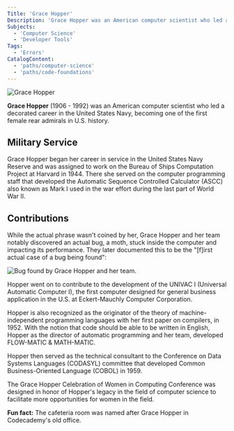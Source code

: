 ```yaml
---
Title: 'Grace Hopper'
Description: 'Grace Hopper was an American computer scientist who led a decorated career in the United States Navy, becoming one of the first female rear admirals in U.S. history.'
Subjects:
  - 'Computer Science'
  - 'Developer Tools'
Tags:
  - 'Errors'
CatalogContent:
  - 'paths/computer-science'
  - 'paths/code-foundations'
---
```


![Grace Hopper](https://raw.githubusercontent.com/Codecademy/docs/main/media/grace_hopper.png)

**Grace Hopper** (1906 - 1992) was an American computer scientist who led a decorated career in the United States Navy, becoming one of the first female rear admirals in U.S. history.

## Military Service

Grace Hopper began her career in service in the United States Navy Reserve and was assigned to work on the Bureau of Ships Computation Project at Harvard in 1944. There she served on the computer programming staff that developed the Automatic Sequence Controlled Calculator (ASCC) also known as Mark I used in the war effort during the last part of World War II.

## Contributions

While the actual phrase wasn't coined by her, Grace Hopper and her team notably discovered an actual bug, a moth, stuck inside the computer and impacting its performance. They later documented this to be the "[f]irst actual case of a bug being found":

![Bug found by Grace Hopper and her team.](https://raw.githubusercontent.com/Codecademy/docs/main/media/grace_hopper_bug.png)

Hopper went on to contribute to the development of the UNIVAC I (Universal Automatic Computer I), the first computer designed for general business application in the U.S. at Eckert-Mauchly Computer Corporation.

Hopper is also recognized as the originator of the theory of machine-independent programming languages with her first paper on compilers, in 1952. With the notion that code should be able to be written in English, Hopper as the director of automatic programming and her team, developed FLOW-MATIC & MATH-MATIC.

Hopper then served as the technical consultant to the Conference on Data Systems Languages (CODASYL) committee that developed Common Business-Oriented Language (COBOL) in 1959.

The Grace Hopper Celebration of Women in Computing Conference was designed in honor of Hopper's legacy in the field of computer science to facilitate more opportunities for women in the field.

**Fun fact:** The cafeteria room was named after Grace Hopper in Codecademy's old office.
